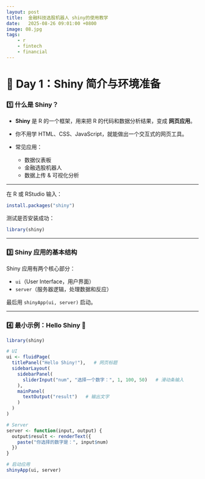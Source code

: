 ```yaml
---
layout: post
title:  金融科技选股机器人 shiny的使用教学
date:   2025-08-26 09:01:00 +0800
image: 08.jpg
tags: 
    - r
    - fintech
    - financial
---
```



# 📖 **Day 1：Shiny 简介与环境准备**

### 1️⃣ 什么是 Shiny？

* **Shiny** 是 R 的一个框架，用来把 R 的代码和数据分析结果，变成 **网页应用**。
* 你不用学 HTML、CSS、JavaScript，就能做出一个交互式的网页工具。
* 常见应用：

  * 数据仪表板
  * 金融选股机器人
  * 数据上传 & 可视化分析

---

在 R 或 RStudio 输入：

```r
install.packages("shiny")
```

测试是否安装成功：

```r
library(shiny)
```

---

### 3️⃣ Shiny 应用的基本结构

Shiny 应用有两个核心部分：

* `ui`（User Interface，用户界面）
* `server`（服务器逻辑，处理数据和反应）

最后用 `shinyApp(ui, server)` 启动。

---

### 4️⃣ 最小示例：Hello Shiny 🚀

```r
library(shiny)

# UI
ui <- fluidPage(
  titlePanel("Hello Shiny!"),   # 网页标题
  sidebarLayout(
    sidebarPanel(
      sliderInput("num", "选择一个数字：", 1, 100, 50)   # 滑动条输入
    ),
    mainPanel(
      textOutput("result")   # 输出文字
    )
  )
)

# Server
server <- function(input, output) {
  output$result <- renderText({
    paste("你选择的数字是：", input$num)
  })
}

# 启动应用
shinyApp(ui, server)
```
